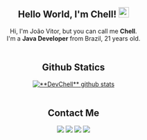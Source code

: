 <div align="center">
  
## Hello World, I'm Chell! <img src="https://github.com/TheDudeThatCode/TheDudeThatCode/blob/master/Assets/Earth.gif" width="24px">

  Hi, I'm João Vitor, but you can call me **Chell**.<br>
  I'm a **Java Developer** from Brazil, 21 years old.<br>
<br>

## Github Statics
<div align="center">
<a href="https://github.com/devchell">
 <img src="https://github-readme-stats.vercel.app/api?username=devchell&show_icons=true&theme=radical&line_height=27" alt="**DevChell** github stats"/>
</a>
</div>

<br>  

## Contact Me

<div> 
  <a href="https://instagram.com/nerdchell" target="_blank"><img src="https://img.shields.io/badge/-Instagram-%23E4405F?style=for-the-badge&logo=instagram&logoColor=white" target="_blank"></a>
 	<a href="https://www.twitch.tv/nerdchell" target="_blank"><img src="https://img.shields.io/badge/Twitch-9146FF?style=for-the-badge&logo=twitch&logoColor=white" target="_blank"></a>
  <a href = "mailto:devchell@outlook.com"><img src="https://img.shields.io/badge/-EMail-0078D4?style=for-the-badge&logo=microsoftoutlook&logoColor=white" target="_blank"></a>
  <a href="https://www.linkedin.com/in/devchell" target="_blank"><img src="https://img.shields.io/badge/-LinkedIn-%230077B5?style=for-the-badge&logo=linkedin&logoColor=white" target="_blank"></a> 
</div>


